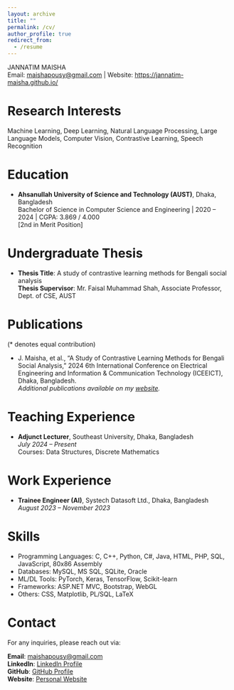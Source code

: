 ```yaml
---
layout: archive
title: ""
permalink: /cv/
author_profile: true
redirect_from:
  - /resume
---
```

<!-- ---
{% include base_path %}

Education
======
* Ph.D in Version Control Theory, GitHub University, 2018 (expected)
* M.S. in Jekyll, GitHub University, 2014
* B.S. in GitHub, GitHub University, 2012

Work experience
======
* Spring 2024: Academic Pages Collaborator
  * Github University
  * Duties includes: Updates and improvements to template
  * Supervisor: The Users

* Fall 2015: Research Assistant
  * Github University
  * Duties included: Merging pull requests
  * Supervisor: Professor Hub

* Summer 2015: Research Assistant
  * Github University
  * Duties included: Tagging issues
  * Supervisor: Professor Git
  
Skills
======
* Skill 1
* Skill 2
  * Sub-skill 2.1
  * Sub-skill 2.2
  * Sub-skill 2.3
* Skill 3

Publications
======
  <ul>{% for post in site.publications reversed %}
    {% include archive-single-cv.html %}
  {% endfor %}</ul>
  
Talks
======
  <ul>{% for post in site.talks reversed %}
    {% include archive-single-talk-cv.html  %}
  {% endfor %}</ul>
  
Teaching
======
  <ul>{% for post in site.teaching reversed %}
    {% include archive-single-cv.html %}
  {% endfor %}</ul>
  
Service and leadership
======
* Currently signed in to 43 different slack teams -->
JANNATIM MAISHA  
Email: maishapousy@gmail.com | Website: https://jannatim-maisha.github.io/

Research Interests
======
Machine Learning, Deep Learning, Natural Language Processing, Large Language Models, Computer Vision, Contrastive Learning, Speech Recognition

Education
======
* **Ahsanullah University of Science and Technology (AUST)**, Dhaka, Bangladesh  
  Bachelor of Science in Computer Science and Engineering | 2020 – 2024 | CGPA: 3.869 / 4.000  
  [2nd in Merit Position]

Undergraduate Thesis
======
* **Thesis Title**: A study of contrastive learning methods for Bengali social analysis  
  **Thesis Supervisor**: Mr. Faisal Muhammad Shah, Associate Professor, Dept. of CSE, AUST

Publications
======
(* denotes equal contribution)
* J. Maisha, et al., “A Study of Contrastive Learning Methods for Bengali Social Analysis,” 2024 6th International Conference on Electrical Engineering and Information & Communication Technology (ICEEICT), Dhaka, Bangladesh.  
*Additional publications available on my [website](https://jannatim-maisha.github.io/).*

Teaching Experience
======
* **Adjunct Lecturer**, Southeast University, Dhaka, Bangladesh  
  *July 2024 – Present*  
  Courses: Data Structures, Discrete Mathematics

Work Experience
======
* **Trainee Engineer (AI)**, Systech Datasoft Ltd., Dhaka, Bangladesh  
  *August 2023 – November 2023*  

Skills
======
* Programming Languages: C, C++, Python, C#, Java, HTML, PHP, SQL, JavaScript, 80x86 Assembly
* Databases: MySQL, MS SQL, SQLite, Oracle
* ML/DL Tools: PyTorch, Keras, TensorFlow, Scikit-learn
* Frameworks: ASP.NET MVC, Bootstrap, WebGL
* Others: CSS, Matplotlib, PL/SQL, LaTeX

<!-- Awards & Achievements
======
* **Dean’s List of Honor** - Top 2% based on B.Sc. results. *2024*
* **Champion** - AUST Software Exhibition (Led winning team for programming club website). *2023*
* **Top 30** - National Girls’ Programming Contest. *2021, 2022*
* **Top 20** - Global Huawei Seeds for the Future program. *2023*
* **Startup Winning Pitch** - Secured $10,000 AWS credit among 34 startups for EONE Technologies. *2023*
* **Campaign Winner** - Taught and won an education campaign by 10 Minute School. *2019*
* **Academic Excellence Scholarship** - 50% tuition waiver based on academic performance at AUST. *2020 – 2024*
* **INFORMATICS’2024 Grant** - Received publication fee grant. *2024*
* **Government Scholarship (Dhaka Board)** - Prestigious scholarship for academic excellence. *2011*

Extracurricular and Voluntary Activities
======
* **Quantum Method Meditation Foundation Course** - Mind development and self-improvement. *2018*
* **Educational Ambassador, 10 Minute School** - Created interactive learning materials and tutorials. *2019*
* **AUST Sports Club** - Participated and won in university tournaments. *2021 – 2023*
* **Sub-Executive, AUST Programming and Informatics Club** - Organized coding events. *2023*
* **Volunteer, Reform Bangladesh** - Engaged in road cleaning and flood relief efforts. *2024* -->

Contact
======
For any inquiries, please reach out via:

**Email**: maishapousy@gmail.com  
**LinkedIn**: [LinkedIn Profile](https://www.linkedin.com/in/jannatim-maisha-a464b41a0/)  
**GitHub**: [GitHub Profile](https://github.com/jannatim-maisha)  
**Website**: [Personal Website](https://jannatim-maisha.github.io/)  